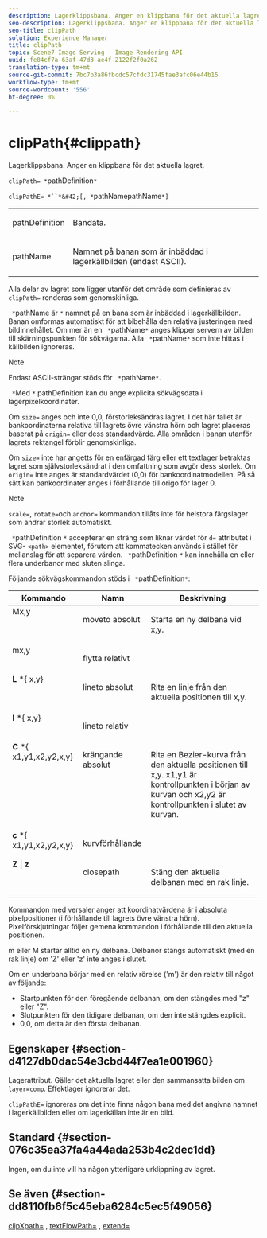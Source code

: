 ```yaml
---
description: Lagerklippsbana. Anger en klippbana för det aktuella lagret.
seo-description: Lagerklippsbana. Anger en klippbana för det aktuella lagret.
seo-title: clipPath
solution: Experience Manager
title: clipPath
topic: Scene7 Image Serving - Image Rendering API
uuid: fe84cf7a-63af-47d3-ae4f-2122f2f0a262
translation-type: tm+mt
source-git-commit: 7bc7b3a86fbcdc57cfdc31745fae3afc06e44b15
workflow-type: tm+mt
source-wordcount: '556'
ht-degree: 0%

---
```



# clipPath{#clippath}

Lagerklippsbana. Anger en klippbana för det aktuella lagret.

`clipPath= *`pathDefinition`*`

`clipPathE= *``*&#42;[, *`pathNamepathName`*]`

<table id="simpletable_275E2A5FAB804C6388BD110D2ACA3C82"> 
 <tr class="strow"> 
  <td class="stentry"> <p><span class="codeph"> <span class="varname"> pathDefinition</span> </span> </p> </td> 
  <td class="stentry"> <p>Bandata. </p></td> 
 </tr> 
 <tr class="strow"> 
  <td class="stentry"> <p><span class="codeph"> <span class="varname"> pathName</span></span> </p> </td> 
  <td class="stentry"> <p>Namnet på banan som är inbäddad i lagerkällbilden (endast ASCII). </p></td> 
 </tr> 
</table>

Alla delar av lagret som ligger utanför det område som definieras av `clipPath=` renderas som genomskinliga.

` *`pathName är `*` namnet på en bana som är inbäddad i lagerkällbilden. Banan omformas automatiskt för att bibehålla den relativa justeringen med bildinnehållet. Om mer än en ` *`pathName`*` anges klipper servern av bilden till skärningspunkten för sökvägarna. Alla ` *`pathName`*` som inte hittas i källbilden ignoreras.

>[!NOTE]
>
>Endast ASCII-strängar stöds för ` *`pathName`*`.

` *`Med `*` pathDefinition kan du ange explicita sökvägsdata i lagerpixelkoordinater.

Om `size=` anges och inte 0,0, förstorleksändras lagret. I det här fallet är bankoordinaterna relativa till lagrets övre vänstra hörn och lagret placeras baserat på `origin=` eller dess standardvärde. Alla områden i banan utanför lagrets rektangel förblir genomskinliga.

Om `size=` inte har angetts för en enfärgad färg eller ett textlager betraktas lagret som självstorleksändrat i den omfattning som avgör dess storlek. Om `origin=` inte anges är standardvärdet (0,0) för bankoordinatmodellen. På så sätt kan bankoordinater anges i förhållande till origo för lager 0.

>[!NOTE]
>
>`scale=`,  `rotate=`och  `anchor=` kommandon tillåts inte för helstora färgslager som ändrar storlek automatiskt.

` *`pathDefinition `*` accepterar en sträng som liknar värdet för  `d=` attributet i SVG- `<path>` elementet, förutom att kommatecken används i stället för mellanslag för att separera värden. ` *`pathDefinition `*` kan innehålla en eller flera underbanor med sluten slinga.

Följande sökvägskommandon stöds i ` *`pathDefinition`*`:

<table id="table_A74DD7A48B1C417D9D4BA46BECEAB981"> 
 <thead> 
  <tr> 
   <th class="entry"> <b> Kommando</b> </th> 
   <th class="entry"> <b> Namn</b> </th> 
   <th class="entry"> <b> Beskrivning</b> </th> 
  </tr> 
 </thead>
 <tbody> 
  <tr valign="top"> 
   <td> <b> </b> <span class="varname"> Mx,y</span> </td> 
   <td> <p> moveto absolut </p> </td> 
   <td> <p> Starta en ny delbana vid x,y. </p> </td> 
  </tr> 
  <tr valign="top"> 
   <td> <b> </b> <span class="varname"> mx,y</span> </td> 
   <td> <p> flytta relativt </p> </td> 
  </tr> 
  <tr valign="top"> 
   <td> <b> L</b> *{<span class="varname"> x,y</span>} </td> 
   <td> <p> lineto absolut </p> </td> 
   <td> <p> Rita en linje från den aktuella positionen till x,y. </p> </td> 
  </tr> 
  <tr valign="top"> 
   <td> <b> l</b> *{<span class="varname"> x,y</span>} </td> 
   <td> <p> lineto relativ </p> </td> 
  </tr> 
  <tr valign="top"> 
   <td> <b> C</b> *{<span class="varname"> x1,y1,x2,y2,x,y</span>} </td> 
   <td> <p> krängande absolut </p> </td> 
   <td> <p> Rita en Bezier-kurva från den aktuella positionen till x,y. x1,y1 är kontrollpunkten i början av kurvan och x2,y2 är kontrollpunkten i slutet av kurvan. </p> </td> 
  </tr> 
  <tr valign="top"> 
   <td> <b> c</b> *{<span class="varname"> x1,y1,x2,y2,x,y</span>} </td> 
   <td> <p> kurvförhållande </p> </td> 
  </tr> 
  <tr valign="top"> 
   <td> <b> Z</b> |  <b>z</b> </td> 
   <td> <p> closepath </p> </td> 
   <td> <p> Stäng den aktuella delbanan med en rak linje. </p> </td> 
  </tr> 
 </tbody> 
</table>

Kommandon med versaler anger att koordinatvärdena är i absoluta pixelpositioner (i förhållande till lagrets övre vänstra hörn). Pixelförskjutningar följer gemena kommandon i förhållande till den aktuella positionen.

m eller M startar alltid en ny delbana. Delbanor stängs automatiskt (med en rak linje) om &#39;Z&#39; eller &#39;z&#39; inte anges i slutet.

Om en underbana börjar med en relativ rörelse (&#39;m&#39;) är den relativ till något av följande:

* Startpunkten för den föregående delbanan, om den stängdes med &quot;z&quot; eller &quot;Z&quot;.
* Slutpunkten för den tidigare delbanan, om den inte stängdes explicit.
* 0,0, om detta är den första delbanan.

## Egenskaper {#section-d4127db0dac54e3cbd44f7ea1e001960}

Lagerattribut. Gäller det aktuella lagret eller den sammansatta bilden om `layer=comp`. Effektlager ignorerar det.

`clipPathE=` ignoreras om det inte finns någon bana med det angivna namnet i lagerkällbilden eller om lagerkällan inte är en bild.

## Standard {#section-076c35ea37fa4a44ada253b4c2dec1dd}

Ingen, om du inte vill ha någon ytterligare urklippning av lagret.

## Se även {#section-dd8110fb6f5c45eba6284c5ec5f49056}

[clipXpath=](../../../../../is-api/http-ref/image-serving-api-ref/c-http-protocol-reference/c-command-reference/r-clipxpath.md#reference-17e5e4da3e044943af8f963f58a45f53) ,  [textFlowPath=](../../../../../is-api/http-ref/image-serving-api-ref/c-http-protocol-reference/c-command-reference/r-textflowpath.md#reference-0b8d9493d71342f0b6a64a6d221584ef) ,  [extend=](../../../../../is-api/http-ref/image-serving-api-ref/c-http-protocol-reference/c-command-reference/r-extend.md#reference-7e9156beb285459d830e2d56782a74ac)
